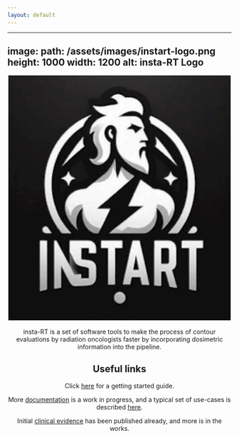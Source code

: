 ```yaml
---
layout: default
---
```


---
image:
  path: /assets/images/instart-logo.png
  height: 1000
  width: 1200
  alt: insta-RT Logo
---

<style>
.center-content {
    text-align: center;
}

.logo {
    border: unset;
    box-shadow: unset;
    width: 500px;
}
}
</style>

<div class="center-content">
<img class="logo" src="/assets/images/instart-logo.png">

insta-RT is a set of software tools to make the process of contour evaluations by radiation oncologists faster by incorporating dosimetric information into the pipeline. 

## Useful links

Click [here](./tutorials.html) for a getting started guide.

More [documentation](./documentation.html) is a work in progress, and a typical set of use-cases is described [here](./use-cases.html).

Initial [clinical evidence](./publications.html) has been published already, and more is in the works.